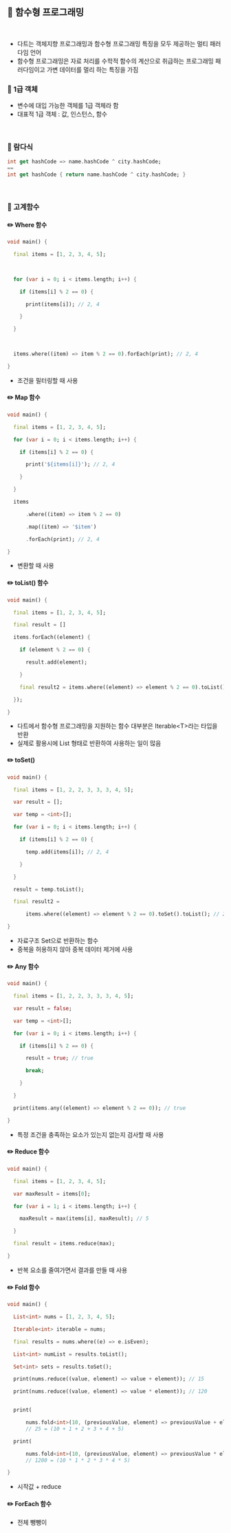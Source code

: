 ## 📖 함수형 프로그래밍
<br>

- 다트는 객체지향 프로그래밍과 함수형 프로그래밍 특징을 모두 제공하는 멀티 패러다임 언어
- 함수형 프로그래밍은 자료 처리를 수학적 함수의 계산으로 취급하는 프로그래밍 패러다임이고 가변 데이터를 멀리 하는 특징을 가짐

### 📄 1급 객체
- 변수에 대입 가능한 객체를 1급 객체라 함
- 대표적 1급 객체 : 값, 인스턴스, 함수
<br>

### 📄 람다식
```dart
int get hashCode => name.hashCode ^ city.hashCode;
==
int get hashCode { return name.hashCode ^ city.hashCode; }
```

<br>

### 📄 고계함수

#### ✏️ Where 함수
```dart
void main() {

  final items = [1, 2, 3, 4, 5];

  

  for (var i = 0; i < items.length; i++) {

    if (items[i] % 2 == 0) {

      print(items[i]); // 2, 4

    }

  }

  

  items.where((item) => item % 2 == 0).forEach(print); // 2, 4

}
```
- 조건을 필터링할 때 사용

#### ✏️ Map 함수
```dart
void main() {

  final items = [1, 2, 3, 4, 5];

  for (var i = 0; i < items.length; i++) {

    if (items[i] % 2 == 0) {

      print('${items[i]}'); // 2, 4

    }

  }

  items

      .where((item) => item % 2 == 0)

      .map((item) => '$item')

      .forEach(print); // 2, 4

}
```
- 변환할 때 사용
#### ✏️ toList() 함수
```dart
void main() {

  final items = [1, 2, 3, 4, 5];

  final result = []

  items.forEach((element) {

    if (element % 2 == 0) {

      result.add(element);

    }

    final result2 = items.where((element) => element % 2 == 0).toList();

  });

}
```
- 다트에서 함수형 프로그래밍을 지원하는 함수 대부분은 Iterable\<T>라는 타입을 반환
- 실제로 활용시에 List 형태로 반환하여 사용하는 일이 많음

#### ✏️ toSet()
```dart
void main() {

  final items = [1, 2, 2, 3, 3, 3, 4, 5];

  var result = [];

  var temp = <int>[];

  for (var i = 0; i < items.length; i++) {

    if (items[i] % 2 == 0) {

      temp.add(items[i]); // 2, 4

    }

  }

  result = temp.toList();

  final result2 =

      items.where((element) => element % 2 == 0).toSet().toList(); // 2,4

}
```
- 자료구조 Set으로 반환하는 함수
- 중복을 허용하지 않아 중복 데이터 제거에 사용

#### ✏️ Any 함수
```dart
void main() {

  final items = [1, 2, 2, 3, 3, 3, 4, 5];

  var result = false;

  var temp = <int>[];

  for (var i = 0; i < items.length; i++) {

    if (items[i] % 2 == 0) {

      result = true; // true

      break;

    }

  }

  print(items.any((element) => element % 2 == 0)); // true

}
```
- 특정 조건을 충족하는 요소가 있는지 없는지 검사할 때 사용

#### ✏️ Reduce 함수
```dart
void main() {

  final items = [1, 2, 3, 4, 5];

  var maxResult = items[0];

  for (var i = 1; i < items.length; i++) {

    maxResult = max(items[i], maxResult); // 5

  }

  final result = items.reduce(max);

}
```
- 반복 요소를 줄여가면서 결과를 만들 때 사용

#### ✏️ Fold 함수
```dart
void main() {

  List<int> nums = [1, 2, 3, 4, 5];

  Iterable<int> iterable = nums;

  final results = nums.where((e) => e.isEven);

  List<int> numList = results.toList();

  Set<int> sets = results.toSet();

  print(nums.reduce((value, element) => value + element)); // 15

  print(nums.reduce((value, element) => value * element)); // 120


  print(

      nums.fold<int>(10, (previousValue, element) => previousValue + element)); 
      // 25 = (10 + 1 + 2 + 3 + 4 + 5)

  print(

      nums.fold<int>(10, (previousValue, element) => previousValue * element)); 
      // 1200 = (10 * 1 * 2 * 3 * 4 * 5)

}
```
- 시작값 + reduce
#### ✏️ ForEach 함수
- 전체 뺑뺑이

